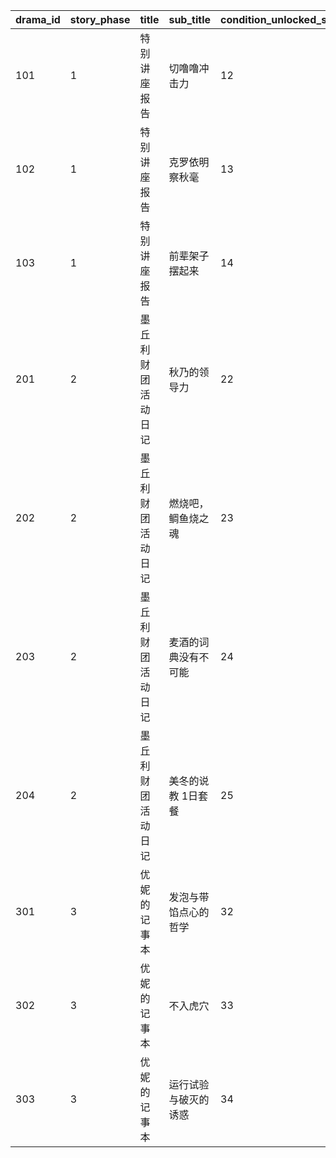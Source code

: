 |drama_id|story_phase|title|sub_title|condition_unlocked_story_id|condition_locked_story_id|
| --- | --- | --- | --- | --- | --- |
|101|1|特别讲座报告|切噜噜冲击力|12|13|
|102|1|特别讲座报告|克罗依明察秋毫|13|14|
|103|1|特别讲座报告|前辈架子摆起来|14|22|
|201|2|墨丘利财团活动日记|秋乃的领导力|22|23|
|202|2|墨丘利财团活动日记|燃烧吧，鲷鱼烧之魂|23|24|
|203|2|墨丘利财团活动日记|麦酒的词典没有不可能|24|25|
|204|2|墨丘利财团活动日记|美冬的说教 1日套餐|25|32|
|301|3|优妮的记事本|发泡与带馅点心的哲学|32|33|
|302|3|优妮的记事本|不入虎穴|33|34|
|303|3|优妮的记事本|运行试验与破灭的诱惑|34|0|